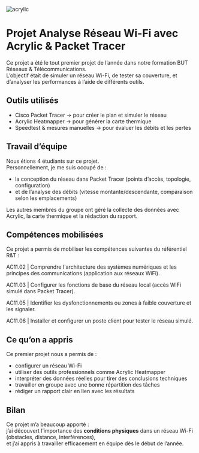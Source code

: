 

![acrylic](https://github.com/user-attachments/assets/6230c422-b79c-4c83-8762-66261263b57a)

#  Projet Analyse Réseau Wi-Fi avec Acrylic & Packet Tracer

Ce projet a été le tout premier projet de l’année dans notre formation BUT Réseaux & Télécommunications.  
L’objectif était de simuler un réseau Wi-Fi, de tester sa couverture, et d’analyser les performances à l’aide de différents outils.

##  Outils utilisés

- Cisco Packet Tracer → pour créer le plan et simuler le réseau
-  Acrylic Heatmapper → pour générer la carte thermique
-  Speedtest & mesures manuelles → pour évaluer les débits et les pertes

##  Travail d’équipe

Nous étions 4 étudiants sur ce projet.  
Personnellement, je me suis occupé de :

- la conception du réseau dans Packet Tracer (points d’accès, topologie, configuration)
- et de l’analyse des débits (vitesse montante/descendante, comparaison selon les emplacements)

Les autres membres du groupe ont géré la collecte des données avec Acrylic, la carte thermique et la rédaction du rapport.
## Compétences mobilisées 

Ce projet a permis de mobiliser les compétences suivantes du référentiel R&T :

AC11.02 | Comprendre l'architecture des systèmes numériques et les principes des communications (application aux réseaux WiFi).

AC11.03 | Configurer les fonctions de base du réseau local (accès WiFi simulé dans Packet Tracer).

AC11.05 | Identifier les dysfonctionnements ou zones à faible couverture et les signaler.

AC11.06 | Installer et configurer un poste client pour tester le réseau simulé.

##  Ce qu’on a appris

Ce premier projet nous a permis de :

- configurer un réseau Wi-Fi
- utiliser des outils professionnels comme Acrylic Heatmapper
- interpréter des données réelles pour tirer des conclusions techniques
- travailler en groupe avec une bonne répartition des tâches
- rédiger un rapport clair en lien avec les résultats



##  Bilan

Ce projet m’a beaucoup apporté :  
j’ai découvert l’importance des **conditions physiques** dans un réseau Wi-Fi (obstacles, distance, interférences),  
et j’ai appris à travailler efficacement en équipe dès le début de l’année.
